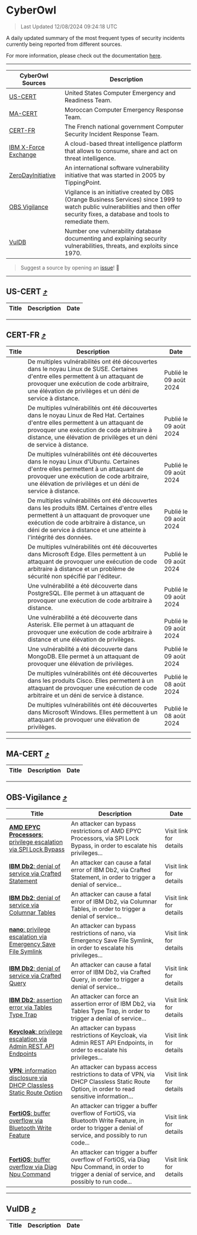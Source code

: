 
 <div id='top'></div>

# CyberOwl

 > Last Updated 12/08/2024 09:24:18 UTC
 
 A daily updated summary of the most frequent types of security incidents currently being reported from different sources.
 
 For more information, please check out the documentation [here](./docs/README.md).
 
 ---
 |CyberOwl Sources|Description|
 |---|---|
 |[US-CERT](#us-cert-arrow_heading_up)|United States Computer Emergency and Readiness Team.|
 |[MA-CERT](#ma-cert-arrow_heading_up)|Moroccan Computer Emergency Response Team.|
 |[CERT-FR](#cert-fr-arrow_heading_up)|The French national government Computer Security Incident Response Team.|
 |[IBM X-Force Exchange](#ibmcloud-arrow_heading_up)|A cloud-based threat intelligence platform that allows to consume, share and act on threat intelligence.|
 |[ZeroDayInitiative](#zerodayinitiative-arrow_heading_up)|An international software vulnerability initiative that was started in 2005 by TippingPoint.|
 |[OBS Vigilance](#obs-vigilance-arrow_heading_up)|Vigilance is an initiative created by OBS (Orange Business Services) since 1999 to watch public vulnerabilities and then offer security fixes, a database and tools to remediate them.|
 |[VulDB](#vuldb-arrow_heading_up)|Number one vulnerability database documenting and explaining security vulnerabilities, threats, and exploits since 1970.|
 
 > Suggest a source by opening an [issue](https://github.com/karimhabush/cyberowl/issues)! :raised_hands:
 ---

## US-CERT [:arrow_heading_up:](#cyberowl)

 |Title|Description|Date|
 |---|---|---|
 
 ---

## CERT-FR [:arrow_heading_up:](#cyberowl)

 |Title|Description|Date|
 |---|---|---|
 |[](https://www.cert.ssi.gouv.fr/avis/CERTFR-2024-AVI-0669/)|De multiples vulnérabilités ont été découvertes dans le noyau Linux de SUSE. Certaines d'entre elles permettent à un attaquant de provoquer une exécution de code arbitraire, une élévation de privilèges et un déni de service à distance.|Publié le 09 août 2024|
 |[](https://www.cert.ssi.gouv.fr/avis/CERTFR-2024-AVI-0668/)|De multiples vulnérabilités ont été découvertes dans le noyau Linux de Red Hat. Certaines d'entre elles permettent à un attaquant de provoquer une exécution de code arbitraire à distance, une élévation de privilèges et un déni de service à distance.|Publié le 09 août 2024|
 |[](https://www.cert.ssi.gouv.fr/avis/CERTFR-2024-AVI-0667/)|De multiples vulnérabilités ont été découvertes dans le noyau Linux d'Ubuntu. Certaines d'entre elles permettent à un attaquant de provoquer une exécution de code arbitraire, une élévation de privilèges et un déni de service à distance.|Publié le 09 août 2024|
 |[](https://www.cert.ssi.gouv.fr/avis/CERTFR-2024-AVI-0666/)|De multiples vulnérabilités ont été découvertes dans les produits IBM. Certaines d'entre elles permettent à un attaquant de provoquer une exécution de code arbitraire à distance, un déni de service à distance et une atteinte à l'intégrité des données.|Publié le 09 août 2024|
 |[](https://www.cert.ssi.gouv.fr/avis/CERTFR-2024-AVI-0665/)|De multiples vulnérabilités ont été découvertes dans Microsoft Edge. Elles permettent à un attaquant de provoquer une exécution de code arbitraire à distance et un problème de sécurité non spécifié par l'éditeur.|Publié le 09 août 2024|
 |[](https://www.cert.ssi.gouv.fr/avis/CERTFR-2024-AVI-0664/)|Une vulnérabilité a été découverte dans PostgreSQL. Elle permet à un attaquant de provoquer une exécution de code arbitraire à distance.|Publié le 09 août 2024|
 |[](https://www.cert.ssi.gouv.fr/avis/CERTFR-2024-AVI-0663/)|Une vulnérabilité a été découverte dans Asterisk. Elle permet à un attaquant de provoquer une exécution de code arbitraire à distance et une élévation de privilèges.|Publié le 09 août 2024|
 |[](https://www.cert.ssi.gouv.fr/avis/CERTFR-2024-AVI-0662/)|Une vulnérabilité a été découverte dans MongoDB. Elle permet à un attaquant de provoquer une élévation de privilèges.|Publié le 09 août 2024|
 |[](https://www.cert.ssi.gouv.fr/avis/CERTFR-2024-AVI-0661/)|De multiples vulnérabilités ont été découvertes dans les produits Cisco. Elles permettent à un attaquant de provoquer une exécution de code arbitraire et un déni de service à distance.|Publié le 08 août 2024|
 |[](https://www.cert.ssi.gouv.fr/avis/CERTFR-2024-AVI-0660/)|De multiples vulnérabilités ont été découvertes dans Microsoft Windows. Elles permettent à un attaquant de provoquer une élévation de privilèges.|Publié le 08 août 2024|
 
 ---

## MA-CERT [:arrow_heading_up:](#cyberowl)

 |Title|Description|Date|
 |---|---|---|
 
 ---

## OBS-Vigilance [:arrow_heading_up:](#cyberowl)

 |Title|Description|Date|
 |---|---|---|
 |[<a href="https://vigilance.fr/vulnerability/AMD-EPYC-Processors-privilege-escalation-via-SPI-Lock-Bypass-44505" class="noirorange"><b>AMD EPYC Processors</b>: privilege escalation via SPI Lock Bypass</a>](https://vigilance.fr/vulnerability/AMD-EPYC-Processors-privilege-escalation-via-SPI-Lock-Bypass-44505)|An attacker can bypass restrictions of AMD EPYC Processors, via SPI Lock Bypass, in order to escalate his privileges...|Visit link for details|
 |[<a href="https://vigilance.fr/vulnerability/IBM-Db2-denial-of-service-via-Crafted-Statement-44502" class="noirorange"><b>IBM Db2</b>: denial of service via Crafted Statement</a>](https://vigilance.fr/vulnerability/IBM-Db2-denial-of-service-via-Crafted-Statement-44502)|An attacker can cause a fatal error of IBM Db2, via Crafted Statement, in order to trigger a denial of service...|Visit link for details|
 |[<a href="https://vigilance.fr/vulnerability/IBM-Db2-denial-of-service-via-Columnar-Tables-44501" class="noirorange"><b>IBM Db2</b>: denial of service via Columnar Tables</a>](https://vigilance.fr/vulnerability/IBM-Db2-denial-of-service-via-Columnar-Tables-44501)|An attacker can cause a fatal error of IBM Db2, via Columnar Tables, in order to trigger a denial of service...|Visit link for details|
 |[<a href="https://vigilance.fr/vulnerability/nano-privilege-escalation-via-Emergency-Save-File-Symlink-44500" class="noirorange"><b>nano</b>: privilege escalation via Emergency Save File Symlink</a>](https://vigilance.fr/vulnerability/nano-privilege-escalation-via-Emergency-Save-File-Symlink-44500)|An attacker can bypass restrictions of nano, via Emergency Save File Symlink, in order to escalate his privileges...|Visit link for details|
 |[<a href="https://vigilance.fr/vulnerability/IBM-Db2-denial-of-service-via-Crafted-Query-44495" class="noirorange"><b>IBM Db2</b>: denial of service via Crafted Query</a>](https://vigilance.fr/vulnerability/IBM-Db2-denial-of-service-via-Crafted-Query-44495)|An attacker can cause a fatal error of IBM Db2, via Crafted Query, in order to trigger a denial of service...|Visit link for details|
 |[<a href="https://vigilance.fr/vulnerability/IBM-Db2-assertion-error-via-Tables-Type-Trap-44494" class="noirorange"><b>IBM Db2</b>: assertion error via Tables Type Trap</a>](https://vigilance.fr/vulnerability/IBM-Db2-assertion-error-via-Tables-Type-Trap-44494)|An attacker can force an assertion error of IBM Db2, via Tables Type Trap, in order to trigger a denial of service...|Visit link for details|
 |[<a href="https://vigilance.fr/vulnerability/Keycloak-privilege-escalation-via-Admin-REST-API-Endpoints-44491" class="noirorange"><b>Keycloak</b>: privilege escalation via Admin REST API Endpoints</a>](https://vigilance.fr/vulnerability/Keycloak-privilege-escalation-via-Admin-REST-API-Endpoints-44491)|An attacker can bypass restrictions of Keycloak, via Admin REST API Endpoints, in order to escalate his privileges...|Visit link for details|
 |[<a href="https://vigilance.fr/vulnerability/VPN-information-disclosure-via-DHCP-Classless-Static-Route-Option-44490" class="noirorange"><b>VPN</b>: information disclosure via DHCP Classless Static Route Option</a>](https://vigilance.fr/vulnerability/VPN-information-disclosure-via-DHCP-Classless-Static-Route-Option-44490)|An attacker can bypass access restrictions to data of VPN, via DHCP Classless Static Route Option, in order to read sensitive information...|Visit link for details|
 |[<a href="https://vigilance.fr/vulnerability/FortiOS-buffer-overflow-via-Bluetooth-Write-Feature-44488" class="noirorange"><b>FortiOS</b>: buffer overflow via Bluetooth Write Feature</a>](https://vigilance.fr/vulnerability/FortiOS-buffer-overflow-via-Bluetooth-Write-Feature-44488)|An attacker can trigger a buffer overflow of FortiOS, via Bluetooth Write Feature, in order to trigger a denial of service, and possibly to run code...|Visit link for details|
 |[<a href="https://vigilance.fr/vulnerability/FortiOS-buffer-overflow-via-Diag-Npu-Command-44487" class="noirorange"><b>FortiOS</b>: buffer overflow via Diag Npu Command</a>](https://vigilance.fr/vulnerability/FortiOS-buffer-overflow-via-Diag-Npu-Command-44487)|An attacker can trigger a buffer overflow of FortiOS, via Diag Npu Command, in order to trigger a denial of service, and possibly to run code...|Visit link for details|
 
 ---

## VulDB [:arrow_heading_up:](#cyberowl)

 |Title|Description|Date|
 |---|---|---|
 